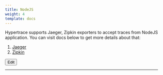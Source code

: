 ```yaml
---
title: NodeJS
weight: 4
template: docs
---
```


Hypertrace supports Jaeger, Zipkin exporters to accept traces from NodeJS application. You can visit docs below to get more details about that:

1. [Jaeger](https://docs.hypertrace.org/nodejs/node-jaeger/)
2. [Zipkin](https://docs.hypertrace.org/nodejs/node-zipkin/)

<a href="https://github.com/hypertrace/hypertrace-docs-website/tree/master/src/pages/docs/exporters/node-ex.md">
<button type="button">Edit</button></a>

***
